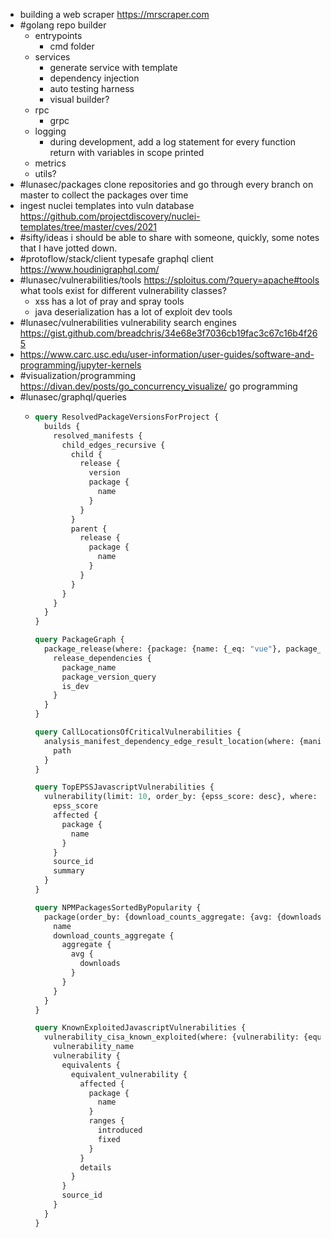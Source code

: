 - building a web scraper https://mrscraper.com
- #golang repo builder
	- entrypoints
		- cmd folder
	- services
		- generate service with template
		- dependency injection
		- auto testing harness
		- visual builder?
	- rpc
		- grpc
	- logging
		- during development, add a log statement for every function return with variables in scope printed
	- metrics
	- utils?
- #lunasec/packages clone repositories and go through every branch on master to collect the packages over time
- ingest nuclei templates into vuln database https://github.com/projectdiscovery/nuclei-templates/tree/master/cves/2021
- #sifty/ideas i should be able to share with someone, quickly, some notes that I have jotted down.
- #protoflow/stack/client typesafe graphql client https://www.houdinigraphql.com/
- #lunasec/vulnerabilities/tools https://sploitus.com/?query=apache#tools what tools exist for different vulnerability classes?
	- xss has a lot of pray and spray tools
	- java deserialization has a lot of exploit dev tools
- #lunasec/vulnerabilities vulnerability search engines https://gist.github.com/breadchris/34e68e3f7036cb19fac3c67c16b4f265
- https://www.carc.usc.edu/user-information/user-guides/software-and-programming/jupyter-kernels
- #visualization/programming https://divan.dev/posts/go_concurrency_visualize/ go programming
- #lunasec/graphql/queries
	- ```graphql
	  query ResolvedPackageVersionsForProject {
	    builds {
	      resolved_manifests {
	        child_edges_recursive {
	          child {
	            release {
	              version
	              package {
	                name
	              }
	            }
	          }
	          parent {
	            release {
	              package {
	                name
	              }
	            }
	          }
	        }
	      }
	    }
	  }
	  
	  query PackageGraph {
	    package_release(where: {package: {name: {_eq: "vue"}, package_manager: {_eq: "npm"}, custom_registry: {_eq: ""}}}, order_by: {version: desc}) {
	      release_dependencies {
	        package_name
	        package_version_query
	        is_dev
	      }
	    }
	  }
	  
	  query CallLocationsOfCriticalVulnerabilities {
	    analysis_manifest_dependency_edge_result_location(where: {manifest_dependency_edge_result: {vulnerability: {cvss_score: {_gt: 9}}}}) {
	      path
	    }
	  }
	  
	  query TopEPSSJavascriptVulnerabilities {
	    vulnerability(limit: 10, order_by: {epss_score: desc}, where: {epss_score: {_is_null: false}, affected: {package: {package_manager: {_eq: "maven"}}}}) {
	      epss_score
	      affected {
	        package {
	          name
	        }
	      }
	      source_id
	      summary
	    }
	  }
	  
	  query NPMPackagesSortedByPopularity {
	    package(order_by: {download_counts_aggregate: {avg: {downloads: asc}}}) {
	      name
	      download_counts_aggregate {
	        aggregate {
	          avg {
	            downloads
	          }
	        }
	      }
	    }
	  }
	  
	  query KnownExploitedJavascriptVulnerabilities {
	    vulnerability_cisa_known_exploited(where: {vulnerability: {equivalents: {equivalent_vulnerability: {affected: {package: {}}}}}}) {
	      vulnerability_name
	      vulnerability {
	        equivalents {
	          equivalent_vulnerability {
	            affected {
	              package {
	                name
	              }
	              ranges {
	                introduced
	                fixed
	              }
	            }
	            details
	          }
	        }
	        source_id
	      }
	    }
	  }
	  ```